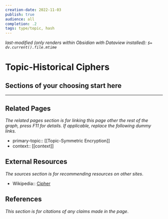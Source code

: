 ```yaml
---
creation-date: 2022-11-03
publish: true
audience: all
completion: .2
tags: type/topic, hash
---
```

*last-modified (only renders within Obsidian with Dataview installed): `$= dv.current().file.mtime`*
# Topic-Historical Ciphers

## Sections of your choosing start here

---
## Related Pages
*The related pages section is for linking this page other the rest of the graph, press F11 for details. If applicable, replace the following dummy links.*
- primary-topic:: [[Topic-Symmetric Encryption]]
- context:: \[\[context\]\]

## External Resources
*The sources section is for recommending resources on other sites*.
- Wikipedia:: [Cipher](https://en.wikipedia.org/wiki/Cipher)

## References
*This section is for citations of any claims made in the page*.